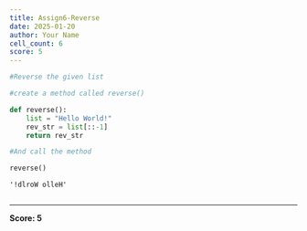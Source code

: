 ```yaml
---
title: Assign6-Reverse
date: 2025-01-20
author: Your Name
cell_count: 6
score: 5
---
```


```python
#Reverse the given list
```


```python
#create a method called reverse()
```


```python
def reverse():
    list = "Hello World!"
    rev_str = list[::-1]
    return rev_str
```


```python
#And call the method
```


```python
reverse()
```




    '!dlroW olleH'




```python

```


---
**Score: 5**
